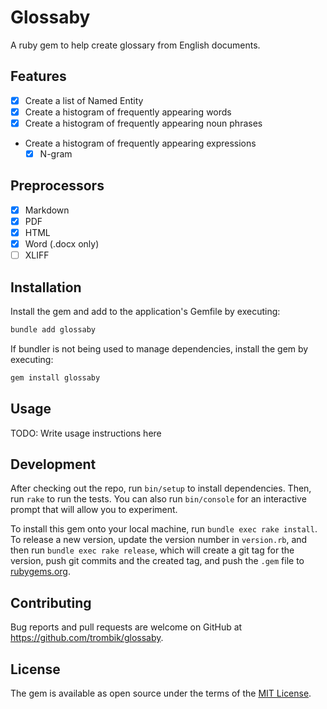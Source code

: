 # Glossaby

A ruby gem to help create glossary from English documents.

## Features

* [x] Create a list of Named Entity
* [x] Create a histogram of frequently appearing words
* [x] Create a histogram of frequently appearing noun phrases
* Create a histogram of frequently appearing expressions
    * [x] N-gram

## Preprocessors

* [x] Markdown
* [x] PDF
* [x] HTML
* [x] Word (.docx only)
* [ ] XLIFF

## Installation

Install the gem and add to the application's Gemfile by executing:

```bash
bundle add glossaby
```

If bundler is not being used to manage dependencies, install the gem by
executing:

```bash
gem install glossaby
```

## Usage

TODO: Write usage instructions here

## Development

After checking out the repo, run `bin/setup` to install dependencies. Then,
run `rake` to run the tests. You can also run `bin/console` for an interactive
prompt that will allow you to experiment.

To install this gem onto your local machine, run `bundle exec rake install`.
To release a new version, update the version number in `version.rb`, and then
run `bundle exec rake release`, which will create a git tag for the version,
push git commits and the created tag, and push the `.gem` file to
[rubygems.org](https://rubygems.org).

## Contributing

Bug reports and pull requests are welcome on GitHub at https://github.com/trombik/glossaby.

## License

The gem is available as open source under the terms of the
[MIT License](https://opensource.org/licenses/MIT).
